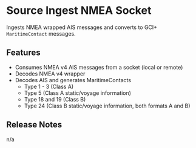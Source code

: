 # Source Ingest NMEA Socket

Ingests NMEA wrapped AIS messages and converts to GCI+ `MaritimeContact` messages.
 
## Features

- Consumes NMEA v4 AIS messages from a socket (local or remote)
- Decodes NMEA v4 wrapper
- Decodes AIS and generates MaritimeContacts
  - Type 1 - 3 (Class A)
  - Type 5 (Class A static/voyage information)
  - Type 18 and 19 (Class B)
  - Type 24 (Class B static/voyage information, both formats A and B)

## Release Notes

n/a



 
 